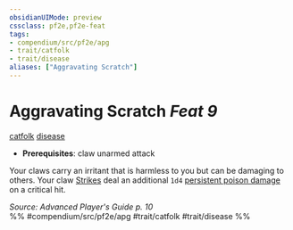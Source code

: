 ```yaml
---
obsidianUIMode: preview
cssclass: pf2e,pf2e-feat
tags:
- compendium/src/pf2e/apg
- trait/catfolk
- trait/disease
aliases: ["Aggravating Scratch"]
---
```

# Aggravating Scratch  *Feat 9*  
[catfolk](rules/traits/catfolk-b1.md)  [disease](rules/traits/disease.md)  

- **Prerequisites**: claw unarmed attack

Your claws carry an irritant that is harmless to you but can be damaging to others. Your claw [Strikes](rules/actions/strike.md) deal an additional `1d4` [persistent poison damage](rules/conditions.md#Persistent%20Damage) on a critical hit.

*Source: Advanced Player's Guide p. 10*  
%% #compendium/src/pf2e/apg #trait/catfolk #trait/disease %%